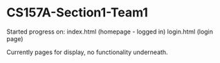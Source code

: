 # CS157A-Section1-Team1

Started progress on:
index.html (homepage - logged in)
login.html (login page)

Currently pages for display, no functionality underneath.
